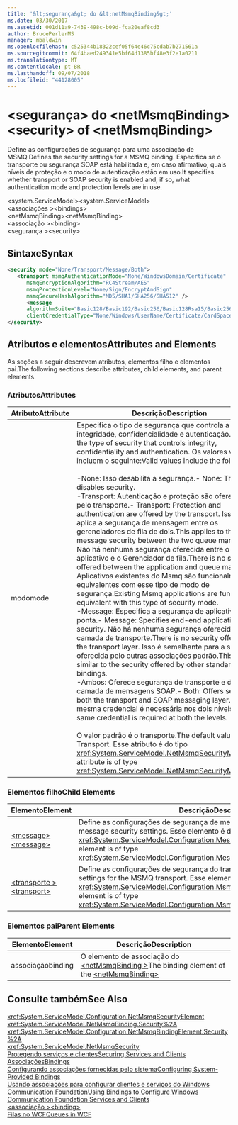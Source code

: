 ```yaml
---
title: '&lt;segurança&gt; do &lt;netMsmqBinding&gt;'
ms.date: 03/30/2017
ms.assetid: 001d11a9-7439-498c-b09d-fca20eaf8cd3
author: BrucePerlerMS
manager: mbaldwin
ms.openlocfilehash: c525344b18322cef05f64e46c75cdab7b271561a
ms.sourcegitcommit: 64f4baed249341e5bf64d1385bf48e3f2e1a0211
ms.translationtype: MT
ms.contentlocale: pt-BR
ms.lasthandoff: 09/07/2018
ms.locfileid: "44128005"
---
```

# <a name="ltsecuritygt-of-ltnetmsmqbindinggt"></a><span data-ttu-id="01beb-102">&lt;segurança&gt; do &lt;netMsmqBinding&gt;</span><span class="sxs-lookup"><span data-stu-id="01beb-102">&lt;security&gt; of &lt;netMsmqBinding&gt;</span></span>
<span data-ttu-id="01beb-103">Define as configurações de segurança para uma associação de MSMQ.</span><span class="sxs-lookup"><span data-stu-id="01beb-103">Defines the security settings for a MSMQ binding.</span></span> <span data-ttu-id="01beb-104">Especifica se o transporte ou segurança SOAP está habilitada e, em caso afirmativo, quais níveis de proteção e o modo de autenticação estão em uso.</span><span class="sxs-lookup"><span data-stu-id="01beb-104">It specifies whether transport or SOAP security is enabled and, if so, what authentication mode and protection levels are in use.</span></span>  
  
 <span data-ttu-id="01beb-105">\<system.ServiceModel></span><span class="sxs-lookup"><span data-stu-id="01beb-105">\<system.ServiceModel></span></span>  
<span data-ttu-id="01beb-106">\<associações ></span><span class="sxs-lookup"><span data-stu-id="01beb-106">\<bindings></span></span>  
<span data-ttu-id="01beb-107">\<netMsmqBinding></span><span class="sxs-lookup"><span data-stu-id="01beb-107">\<netMsmqBinding></span></span>  
<span data-ttu-id="01beb-108">\<associação ></span><span class="sxs-lookup"><span data-stu-id="01beb-108">\<binding></span></span>  
<span data-ttu-id="01beb-109">\<segurança ></span><span class="sxs-lookup"><span data-stu-id="01beb-109">\<security></span></span>  
  
## <a name="syntax"></a><span data-ttu-id="01beb-110">Sintaxe</span><span class="sxs-lookup"><span data-stu-id="01beb-110">Syntax</span></span>  
  
```xml  
<security mode="None/Transport/Message/Both">  
   <transport msmqAuthenticationMode="None/WindowsDomain/Certificate"  
      msmqEncryptionAlgorithm="RC4Stream/AES"  
      msmqProtectionLevel="None/Sign/EncryptAndSign"  
      msmqSecureHashAlgorithm="MD5/SHA1/SHA256/SHA512" />  
      <message  
      algorithmSuite="Basic128/Basic192/Basic256/Basic128Rsa15/Basic256Rsa15/TripleDes/TripleDesRsa15/Basic128Sha256/Basic192Sha256/TripleDesSha256/Basic128Sha256Rsa15/Basic192Sha256Rsa15/Basic256Sha256Rsa15/TripleDesSha256Rsa15"  
      clientCredentialType="None/Windows/UserName/Certificate/CardSpace"/>  
</security>  
```  
  
## <a name="attributes-and-elements"></a><span data-ttu-id="01beb-111">Atributos e elementos</span><span class="sxs-lookup"><span data-stu-id="01beb-111">Attributes and Elements</span></span>  
 <span data-ttu-id="01beb-112">As seções a seguir descrevem atributos, elementos filho e elementos pai.</span><span class="sxs-lookup"><span data-stu-id="01beb-112">The following sections describe attributes, child elements, and parent elements.</span></span>  
  
### <a name="attributes"></a><span data-ttu-id="01beb-113">Atributos</span><span class="sxs-lookup"><span data-stu-id="01beb-113">Attributes</span></span>  
  
|<span data-ttu-id="01beb-114">Atributo</span><span class="sxs-lookup"><span data-stu-id="01beb-114">Attribute</span></span>|<span data-ttu-id="01beb-115">Descrição</span><span class="sxs-lookup"><span data-stu-id="01beb-115">Description</span></span>|  
|---------------|-----------------|  
|<span data-ttu-id="01beb-116">modo</span><span class="sxs-lookup"><span data-stu-id="01beb-116">mode</span></span>|<span data-ttu-id="01beb-117">Especifica o tipo de segurança que controla a integridade, confidencialidade e autenticação.</span><span class="sxs-lookup"><span data-stu-id="01beb-117">Specifies the type of security that controls integrity, confidentiality and authentication.</span></span> <span data-ttu-id="01beb-118">Os valores válidos incluem o seguinte:</span><span class="sxs-lookup"><span data-stu-id="01beb-118">Valid values include the following:</span></span><br /><br /> <span data-ttu-id="01beb-119">-None: Isso desabilita a segurança.</span><span class="sxs-lookup"><span data-stu-id="01beb-119">-   None: This disables security.</span></span><br /><span data-ttu-id="01beb-120">-Transport: Autenticação e proteção são oferecidos pelo transporte.</span><span class="sxs-lookup"><span data-stu-id="01beb-120">-   Transport: Protection and authentication are offered by the transport.</span></span> <span data-ttu-id="01beb-121">Isso se aplica a segurança de mensagem entre os gerenciadores de fila de dois.</span><span class="sxs-lookup"><span data-stu-id="01beb-121">This applies to the message security between the two queue managers.</span></span> <span data-ttu-id="01beb-122">Não há nenhuma segurança oferecida entre o aplicativo e o Gerenciador de fila.</span><span class="sxs-lookup"><span data-stu-id="01beb-122">There is no security offered between the application and queue manager.</span></span> <span data-ttu-id="01beb-123">Aplicativos existentes do Msmq são funcionalmente equivalentes com esse tipo de modo de segurança.</span><span class="sxs-lookup"><span data-stu-id="01beb-123">Existing Msmq applications are functionally equivalent with this type of security mode.</span></span><br /><span data-ttu-id="01beb-124">-Message: Especifica a segurança de aplicativo de ponta.</span><span class="sxs-lookup"><span data-stu-id="01beb-124">-   Message: Specifies end-end application security.</span></span> <span data-ttu-id="01beb-125">Não há nenhuma segurança oferecida na camada de transporte.</span><span class="sxs-lookup"><span data-stu-id="01beb-125">There is no security offered at the transport layer.</span></span> <span data-ttu-id="01beb-126">Isso é semelhante para a segurança oferecida pelo outras associações padrão.</span><span class="sxs-lookup"><span data-stu-id="01beb-126">This is similar to the security offered by other standard bindings.</span></span><br /><span data-ttu-id="01beb-127">-Ambos: Oferece segurança de transporte e de camada de mensagens SOAP.</span><span class="sxs-lookup"><span data-stu-id="01beb-127">-   Both: Offers security at both the transport and SOAP messaging layer.</span></span> <span data-ttu-id="01beb-128">A mesma credencial é necessária nos dois níveis.</span><span class="sxs-lookup"><span data-stu-id="01beb-128">The same credential is required at both the levels.</span></span><br /><br /> <span data-ttu-id="01beb-129">O valor padrão é o transporte.</span><span class="sxs-lookup"><span data-stu-id="01beb-129">The default value is Transport.</span></span> <span data-ttu-id="01beb-130">Esse atributo é do tipo <xref:System.ServiceModel.NetMsmqSecurityMode>.</span><span class="sxs-lookup"><span data-stu-id="01beb-130">This attribute is of type <xref:System.ServiceModel.NetMsmqSecurityMode>.</span></span>|  
  
### <a name="child-elements"></a><span data-ttu-id="01beb-131">Elementos filho</span><span class="sxs-lookup"><span data-stu-id="01beb-131">Child Elements</span></span>  
  
|<span data-ttu-id="01beb-132">Elemento</span><span class="sxs-lookup"><span data-stu-id="01beb-132">Element</span></span>|<span data-ttu-id="01beb-133">Descrição</span><span class="sxs-lookup"><span data-stu-id="01beb-133">Description</span></span>|  
|-------------|-----------------|  
|[<span data-ttu-id="01beb-134">\<message></span><span class="sxs-lookup"><span data-stu-id="01beb-134">\<message></span></span>](../../../../../docs/framework/configure-apps/file-schema/wcf/message-of-netmsmqbinding.md)|<span data-ttu-id="01beb-135">Define as configurações de segurança de mensagem SOAP.</span><span class="sxs-lookup"><span data-stu-id="01beb-135">Defines the SOAP message security settings.</span></span> <span data-ttu-id="01beb-136">Esse elemento é do tipo <xref:System.ServiceModel.Configuration.MessageSecurityOverMsmqElement>.</span><span class="sxs-lookup"><span data-stu-id="01beb-136">This element is of type <xref:System.ServiceModel.Configuration.MessageSecurityOverMsmqElement>.</span></span>|  
|[<span data-ttu-id="01beb-137">\<transporte ></span><span class="sxs-lookup"><span data-stu-id="01beb-137">\<transport></span></span>](../../../../../docs/framework/configure-apps/file-schema/wcf/transport-of-netmsmqbinding.md)|<span data-ttu-id="01beb-138">Define as configurações de segurança do transporte MSMQ.</span><span class="sxs-lookup"><span data-stu-id="01beb-138">Defines the security settings for the MSMQ transport.</span></span> <span data-ttu-id="01beb-139">Esse elemento é do tipo <xref:System.ServiceModel.Configuration.MsmqTransportSecurityElement>.</span><span class="sxs-lookup"><span data-stu-id="01beb-139">This element is of type <xref:System.ServiceModel.Configuration.MsmqTransportSecurityElement>.</span></span>|  
  
### <a name="parent-elements"></a><span data-ttu-id="01beb-140">Elementos pai</span><span class="sxs-lookup"><span data-stu-id="01beb-140">Parent Elements</span></span>  
  
|<span data-ttu-id="01beb-141">Elemento</span><span class="sxs-lookup"><span data-stu-id="01beb-141">Element</span></span>|<span data-ttu-id="01beb-142">Descrição</span><span class="sxs-lookup"><span data-stu-id="01beb-142">Description</span></span>|  
|-------------|-----------------|  
|<span data-ttu-id="01beb-143">associação</span><span class="sxs-lookup"><span data-stu-id="01beb-143">binding</span></span>|<span data-ttu-id="01beb-144">O elemento de associação do [ \<netMsmqBinding >](../../../../../docs/framework/configure-apps/file-schema/wcf/netmsmqbinding.md)</span><span class="sxs-lookup"><span data-stu-id="01beb-144">The binding element of the [\<netMsmqBinding>](../../../../../docs/framework/configure-apps/file-schema/wcf/netmsmqbinding.md)</span></span>|  
  
## <a name="see-also"></a><span data-ttu-id="01beb-145">Consulte também</span><span class="sxs-lookup"><span data-stu-id="01beb-145">See Also</span></span>  
 <xref:System.ServiceModel.Configuration.NetMsmqSecurityElement>  
 <xref:System.ServiceModel.NetMsmqBinding.Security%2A>  
 <xref:System.ServiceModel.Configuration.NetMsmqBindingElement.Security%2A>  
 <xref:System.ServiceModel.NetMsmqSecurity>  
 [<span data-ttu-id="01beb-146">Protegendo serviços e clientes</span><span class="sxs-lookup"><span data-stu-id="01beb-146">Securing Services and Clients</span></span>](../../../../../docs/framework/wcf/feature-details/securing-services-and-clients.md)  
 [<span data-ttu-id="01beb-147">Associações</span><span class="sxs-lookup"><span data-stu-id="01beb-147">Bindings</span></span>](../../../../../docs/framework/wcf/bindings.md)  
 [<span data-ttu-id="01beb-148">Configurando associações fornecidas pelo sistema</span><span class="sxs-lookup"><span data-stu-id="01beb-148">Configuring System-Provided Bindings</span></span>](../../../../../docs/framework/wcf/feature-details/configuring-system-provided-bindings.md)  
 [<span data-ttu-id="01beb-149">Usando associações para configurar clientes e serviços do Windows Communication Foundation</span><span class="sxs-lookup"><span data-stu-id="01beb-149">Using Bindings to Configure Windows Communication Foundation Services and Clients</span></span>](https://msdn.microsoft.com/library/bd8b277b-932f-472f-a42a-b02bb5257dfb)  
 [<span data-ttu-id="01beb-150">\<associação ></span><span class="sxs-lookup"><span data-stu-id="01beb-150">\<binding></span></span>](../../../../../docs/framework/misc/binding.md)  
 [<span data-ttu-id="01beb-151">Filas no WCF</span><span class="sxs-lookup"><span data-stu-id="01beb-151">Queues in WCF</span></span>](../../../../../docs/framework/wcf/feature-details/queues-in-wcf.md)
